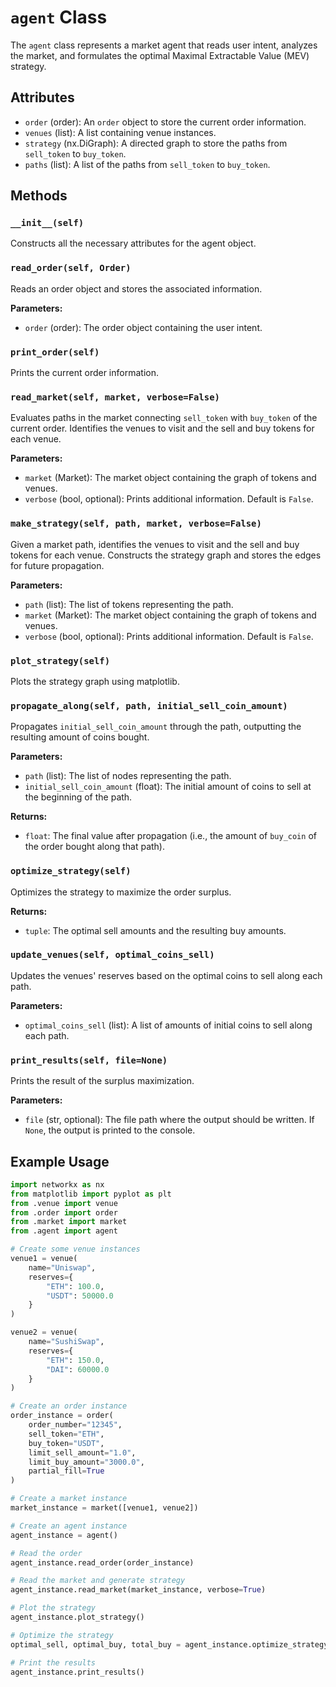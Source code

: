 # `agent` Class

The `agent` class represents a market agent that reads user intent, analyzes the market, and formulates the optimal Maximal Extractable Value (MEV) strategy.

## Attributes

- `order` (order): An `order` object to store the current order information.
- `venues` (list): A list containing venue instances.
- `strategy` (nx.DiGraph): A directed graph to store the paths from `sell_token` to `buy_token`.
- `paths` (list): A list of the paths from `sell_token` to `buy_token`.

## Methods

### `__init__(self)`
Constructs all the necessary attributes for the agent object.

### `read_order(self, Order)`
Reads an order object and stores the associated information.

**Parameters:**
- `order` (order): The order object containing the user intent.

### `print_order(self)`
Prints the current order information.

### `read_market(self, market, verbose=False)`
Evaluates paths in the market connecting `sell_token` with `buy_token` of the current order. Identifies the venues to visit and the sell and buy tokens for each venue.

**Parameters:**
- `market` (Market): The market object containing the graph of tokens and venues.
- `verbose` (bool, optional): Prints additional information. Default is `False`.

### `make_strategy(self, path, market, verbose=False)`
Given a market path, identifies the venues to visit and the sell and buy tokens for each venue. Constructs the strategy graph and stores the edges for future propagation.

**Parameters:**
- `path` (list): The list of tokens representing the path.
- `market` (Market): The market object containing the graph of tokens and venues.
- `verbose` (bool, optional): Prints additional information. Default is `False`.

### `plot_strategy(self)`
Plots the strategy graph using matplotlib.

### `propagate_along(self, path, initial_sell_coin_amount)`
Propagates `initial_sell_coin_amount` through the path, outputting the resulting amount of coins bought.

**Parameters:**
- `path` (list): The list of nodes representing the path.
- `initial_sell_coin_amount` (float): The initial amount of coins to sell at the beginning of the path.

**Returns:**
- `float`: The final value after propagation (i.e., the amount of `buy_coin` of the order bought along that path).

### `optimize_strategy(self)`
Optimizes the strategy to maximize the order surplus.

**Returns:**
- `tuple`: The optimal sell amounts and the resulting buy amounts.

### `update_venues(self, optimal_coins_sell)`
Updates the venues' reserves based on the optimal coins to sell along each path.

**Parameters:**
- `optimal_coins_sell` (list): A list of amounts of initial coins to sell along each path.

### `print_results(self, file=None)`
Prints the result of the surplus maximization.

**Parameters:**
- `file` (str, optional): The file path where the output should be written. If `None`, the output is printed to the console.

## Example Usage

```python
import networkx as nx
from matplotlib import pyplot as plt
from .venue import venue
from .order import order
from .market import market
from .agent import agent

# Create some venue instances
venue1 = venue(
    name="Uniswap",
    reserves={
        "ETH": 100.0,
        "USDT": 50000.0
    }
)

venue2 = venue(
    name="SushiSwap",
    reserves={
        "ETH": 150.0,
        "DAI": 60000.0
    }
)

# Create an order instance
order_instance = order(
    order_number="12345",
    sell_token="ETH",
    buy_token="USDT",
    limit_sell_amount="1.0",
    limit_buy_amount="3000.0",
    partial_fill=True
)

# Create a market instance
market_instance = market([venue1, venue2])

# Create an agent instance
agent_instance = agent()

# Read the order
agent_instance.read_order(order_instance)

# Read the market and generate strategy
agent_instance.read_market(market_instance, verbose=True)

# Plot the strategy
agent_instance.plot_strategy()

# Optimize the strategy
optimal_sell, optimal_buy, total_buy = agent_instance.optimize_strategy()

# Print the results
agent_instance.print_results()
